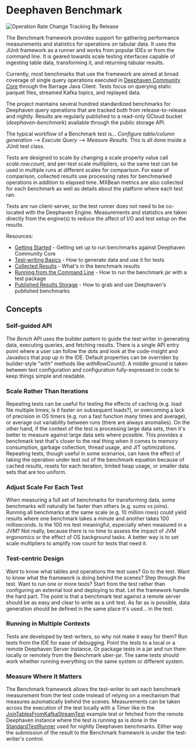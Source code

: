 # Deephaven Benchmark

![Operation Rate Change Tracking By Release](https://storage.googleapis.com/deephaven-benchmark/benchmark-summary.svg?)

The Benchmark framework provides support for gathering performance measurements and statistics for operations on tabular data.  It uses the JUnit
framework as a runner and works from popular IDEs or from the command line. It is geared towards scale testing interfaces capable of ingesting 
table data, transforming it, and returning tabular results. 

Currently, most benchmarks that use the framework are aimed at broad coverage of single query operations executed in 
[Deephaven Community Core](https://deephaven.io/community/) through the Barrage Java Client. Tests focus on querying static parquet files, 
streamed Kafka topics, and replayed data.

The project maintains several hundred standardized benchmarks for Deephaven query operations that are tracked both from release-to-release and 
nightly. Results are regularly published to a read-only GCloud bucket (*deephaven-benchmark*) available through the public storage API. 

The typical workflow of a Benchmark test is... *Configure table/column generation* --> *Execute Query* --> *Measure Results*.  This is all done inside a JUnit test class.

Tests are designed to scale by changing a scale property value call *scale.row.count*, and per-test scale multipliers, so the same test can be used in multiple runs 
at different scales for comparison.  For ease of comparison, collected results use processing rates for benchmarked operations in addition to elapsed time. MXBean 
metrics are also collected for each benchmark as well as details about the platform where each test ran.

Tests are run client-server, so the test runner does not need to be co-located with the Deephaven Engine. Measurements and statistics are taken directly 
from the engine(s) to reduce the affect of I/O and test setup on the results.

Resources:
- [Getting Started](docs/GettingStarted.md) - Getting set up to run benchmarks against Deephaven Community Core
- [Test-writing Basics](docs/TestWritingBasics.md) - How to generate data and use it for tests
- [Collected Results](docs/CollectedResults.md) - What's in the benchmark results
- [Running from the Command Line](docs/CommandLine.md) - How to run the benchmark jar with a test package
- [Published Results Storage](docs/PublishedResults.md) - How to grab and use Deephaven's published benchmarks

## Concepts

### Self-guided API
The *Bench* API uses the builder pattern to guide the test writer in generating data, executing queries, and fetching results. There is a single API 
entry point where a user can follow the dots and look at the code-insight and Javadocs that pop up in the IDE. Default properties 
can be overriden by builder-style "with" methods like *withRowCount()*. A middle ground is taken between text configuration and configuration 
fully-expressed in code to keep things simple and readable.

### Scale Rather Than Iterations
Repeating tests can be useful for testing the effects of caching (e.g. load file multiple times; is it faster on subsequent loads?), or overcoming a lack of 
precision in OS timers (e.g. run a fast function many times and average), or average out variability between runs (there are always anomalies). On the other hand, 
if the context of the test is processing large data sets, then it's better to measure against large data sets where possible. This provides a benchmark test
that's closer to the real thing when it comes to memory consumption, garbage collection, thread usage, and JIT optimizations. Repeating tests, though useful in
some scenarios, can have the effect of taking the operation under test out of the benchmark equation because of cached results, resets for each iteration, 
limited heap usage, or smaller data sets that are too uniform.

### Adjust Scale For Each Test
When measuring a full set of benchmarks for transforming data, some benchmarks will naturally be faster than others (e.g. sums vs joins). Running all benchmarks
at the same scale (e.g. 10 million rows) could yield results where one benchmark takes a minute and another takes 100 milliseconds. Is the 100 ms test 
meaningful, especially when measured in a JVM? Not really, because there is no time to assess the impact of JVM ergonomics or the effect of OS background 
tasks. A better way is to set scale multipliers to amplify row count for tests that need it.

### Test-centric Design
Want to know what tables and operations the test uses? Go to the test. Want to know what the framework is doing behind the scenes? Step through the test.
Want to run one or more tests? Start from the test rather than configuring an external tool and deploying to that. Let the framework handle the hard part.
The point is that a benchmark test against a remote server should be as easy and clear to write as a unit test. As far as is possible, data generation 
should be defined in the same place it's used... in the test.

### Running in Multiple Contexts
Tests are developed by test-writers, so why not make it easy for them?  Run tests from the IDE for ease of debugging. Point the tests to a local or a remote
Deephaven Server instance. Or package tests in a jar and run them locally or remotely from the Benchmark uber-jar. The same tests should work whether 
running everything on the same system or different system.

### Measure Where It Matters
The Benchmark framework allows the test-writer to set each benchmark measurement from the test code instead of relying on a mechanism that measures 
automatically behind the scenes. Measurements can be taken across the execution of the test locally with a *Timer* like in the 
[JoinTablesFromKafkaStreamTest](src/it/java/io/deephaven/benchmark/tests/internal/examples/stream/JoinTablesFromKafkaStreamTest.java) example test
or fetched from the remote Deephaven instance where the test is running as is done in the 
[StandardTestRunner](src/it/java/io/deephaven/benchmark/tests/standard/StandardTestRunner.java) 
used for nightly Deephaven benchmarks. Either way the submission of the result to the Benchmark framework is under the test-writer's control.


